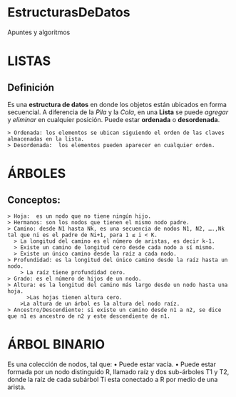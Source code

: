 # EstructurasDeDatos
Apuntes y algoritmos

# LISTAS
  ## Definición
  Es una **estructura de datos** en donde los objetos están ubicados en forma secuencial. A diferencia de la *Pila*  y la *Cola*, en una **Lista** se puede *agregar* y *eliminar* en cualquier posición. 
  Puede estar **ordenada**  o **desordenada**. 
  
    > Ordenada: los elementos se ubican siguiendo el orden de las claves almacenadas en la lista.
    > Desordenada:  los elementos pueden aparecer en cualquier orden.
    
# ÁRBOLES
## Conceptos:
    > Hoja:  es un nodo que no tiene ningún hijo.
  	> Hermanos: son los nodos que tienen el mismo nodo padre.
    > Camino: desde N1 hasta Nk, es una secuencia de nodos N1, N2, ….,Nk tal que ni es el padre de Ni+1, para 1 ≤ i < K. 
      > La longitud del camino es el número de aristas, es decir k-1. 
      > Existe un camino de longitud cero desde cada nodo a sí mismo.
      > Existe un único camino desde la raíz a cada nodo.
    > Profundidad: es la longitud del único camino desde la raíz hasta un nodo.
	    > La raíz tiene profundidad cero.
    > Grado: es el número de hijos de un nodo.
    > Altura: es la longitud del camino más largo desde un nodo hasta una hoja.
	      >Las hojas tienen altura cero.
        >La altura de un árbol es la altura del nodo raíz.
    > Ancestro/Descendiente: si existe un camino desde n1 a n2, se dice que n1 es ancestro de n2 y este descendiente de n1.

# ÁRBOL BINARIO
Es una colección de nodos, tal que:
•	Puede estar vacía.
•	Puede estar formada por un nodo distinguido R, llamado raíz y dos sub-árboles T1 y T2, donde la raíz de cada subárbol Ti  esta conectado a R por medio de una arista.

